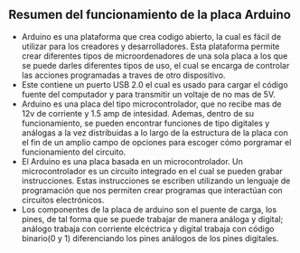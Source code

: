  ## Resumen del funcionamiento de la placa Arduino 
 
 + Arduino es una plataforma que crea codigo abierto, la cual es fácil de utilizar para los creadores y desarrolladores. Esta plataforma permite crear diferentes tipos de microordenadores de una sola placa a los que se puede darles diferentes tipos de uso,  el cual se encarga de controlar las acciones programadas a traves de otro dispositivo. 
 + Este contiene un puerto USB 2.0 el cual es usado para cargar el código fuente del computador y para transmitir un voltaje de no mas de 5V.
 + Arduino es una placa del tipo microcontrolador, que no recibe mas de 12v de corriente y 1.5 amp de intesidad. Ademas, dentro de su funcionamiento, se pueden encontrar funciones de tipo digitales y análogas a la vez distribuidas a lo largo de la estructura de la placa  con el fin de un amplio campo de opciones para escoger cómo porgramar el funcionamiento del circuito.
 + El Arduino es una placa basada en un microcontrolador. Un microcontrolador es un circuito integrado  en el cual se pueden grabar instrucciones. Estas instrucciones se escriben utilizando un lenguaje de programación que nos permiten crear programas que interactúan con circuitos electrónicos.
 + Los componentes de la placa de arduino son el puente de carga, los pines, de tal forma que se puede trabajar de manera análoga y digital; análogo trabaja con corriente elcéctrica y digital trabaja con código binario(0 y 1) diferenciando los pines análogos de los pines digitales.
